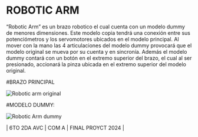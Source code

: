 # ROBOTIC ARM

“Robotic Arm” es un brazo robotico el cual cuenta con un modelo dummy de menores dimensiones.
Este modelo copia tendrá una conexión entre sus potenciómetros y los servomotores ubicados en el modelo principal.
Al mover con la mano las 4 articulaciones del modelo dummy provocará que el modelo original se mueva por su cuenta y en sincronía. 
Además el modelo dummy contará con un botón en el extremo superior del brazo, el cual al ser presionado, accionará la pinza ubicada en el extremo superior del modelo original.




#BRAZO PRINCIPAL

![Robotic arm original](https://github.com/user-attachments/assets/95a4489e-d9ec-4b5c-8cb9-1046820a8d12)


#MODELO DUMMY:

![Robotic Arm dummy](https://github.com/user-attachments/assets/aeddc7b3-f517-41e6-88c2-124d52d74de8)


| 6TO 2DA AVC | COM A | FINAL PROYCT 2024 |


